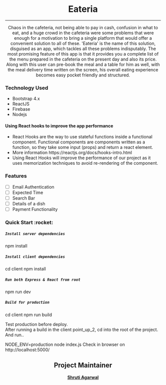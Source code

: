 <h1 align= "center"><b>Eateria</b></h1>
<hr>
<p align="center">Chaos in the cafeteria, not being able to pay in cash, confusion in what to eat, and a huge crowd in the cafeteria were some problems that were enough for a motivation to bring a single platform that would offer a convenient solution to all of these.
'Eateria' is the name of this solution, disguised as an app, which tackles all these problems indisputably. The most promising feature of this app is that it provides you a complete list of the menu prepared in the cafeteria on the present day and also its price.
Along with this user can pre-book the meal and a table for him as well, with the meal delivery time written on the screen, his overall eating experience becomes easy pocket friendly and structured.</p>


<h3><b>Technology Used</b></h3>
<ul>
<li>Bootstrap 4.x</li>
<li>ReactJS</li>
<li>Firebase</li>
<li>Nodejs</li>
</ul>
<h4>Using React hooks to improve the app performance</h4>
<ul>
<li>React Hooks are the way to use stateful functions inside a functional component. Functional components are components written as a function, so they take some input (props) and return a react element.</li>
<li>More information https://reactjs.org/docs/hooks-intro.html</li>
<li>Using React Hooks will improve the performance of our project as it uses memorization techniques to avoid re-rendering of the component.</li>
</ul>
 
<h3><b>Features</b></h3>

- [ ] Email Authentication
- [ ] Expected Time
- [ ] Search Bar
- [ ] Details of a dish
- [ ] Payment Functionality

<h3><b>Quick Start :rocket: </b></h3>

##### `Install server dependencies`
npm install

##### `Install client dependencies`
cd client
npm install

##### `Run both Express & React from root`
npm run dev

##### `Build for production`
cd client
npm run build

Test production before deploy. <br>
After running a build in the client point_up_2, cd into the root of the project.
And run..

NODE_ENV=production node index.js
Check in browser on http://localhost:5000/


<h2 align= "center"><b>Project Maintainer</b></h2>
<p align="center"><a href="https://github.com/Shruti3004"><b>Shruti Agarwal</b></h4></a></p>
